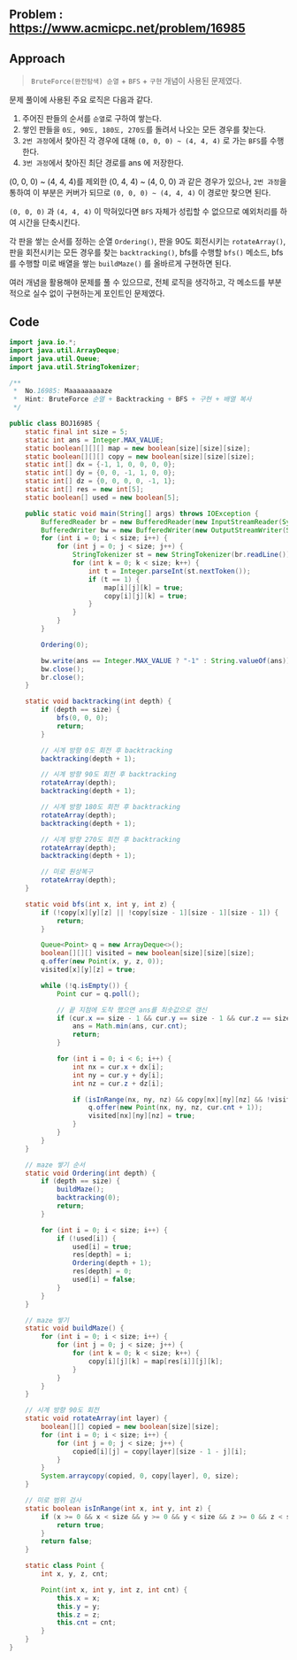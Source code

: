 ## Problem : https://www.acmicpc.net/problem/16985



## Approach

> `BruteForce(완전탐색) 순열` + `BFS`  + `구현` 개념이 사용된 문제였다.



문제 풀이에 사용된 주요 로직은 다음과 같다.

1. 주어진 판들의 순서를 `순열`로 구하여 쌓는다.
2. 쌓인 판들을 `0도, 90도, 180도, 270도`를 돌려서 나오는 모든 경우를 찾는다.
3. `2번 과정`에서 찾아진 각 경우에 대해 `(0, 0, 0) ~ (4, 4, 4)` 로 가는 `BFS`를 수행한다.
4. `3번 과정`에서 찾아진 최단 경로를 ans 에 저장한다.

(0, 0, 0) ~ (4, 4, 4)를 제외한 (0, 4, 4) ~ (4, 0, 0) 과 같은 경우가 있으나, `2번 과정`을 통하여 이 부분은 커버가 되므로 `(0, 0, 0) ~ (4, 4, 4)` 이 경로만 찾으면 된다.

`(0, 0, 0)` 과 `(4, 4, 4)` 이 막혀있다면 `BFS` 자체가 성립할 수 없으므로 예외처리를 하여 시간을 단축시킨다.



각 판을 쌓는 순서를 정하는 순열 `Ordering()`, 판을 90도 회전시키는 `rotateArray()`, 판을 회전시키는 모든 경우를 찾는 `backtracking()`, bfs를 수행할 `bfs()` 메소드, bfs 를 수행할 미로 배열을 쌓는 `buildMaze()` 를 올바르게 구현하면 된다.



여러 개념을 활용해야 문제를 풀 수 있으므로, 전체 로직을 생각하고, 각 메소드를 부분적으로 실수 없이 구현하는게 포인트인 문제였다.

 

## Code

```java
import java.io.*;
import java.util.ArrayDeque;
import java.util.Queue;
import java.util.StringTokenizer;

/**
 *  No.16985: Maaaaaaaaaze
 *  Hint: BruteForce 순열 + Backtracking + BFS + 구현 + 배열 복사
 */

public class BOJ16985 {
    static final int size = 5;
    static int ans = Integer.MAX_VALUE;
    static boolean[][][] map = new boolean[size][size][size];
    static boolean[][][] copy = new boolean[size][size][size];
    static int[] dx = {-1, 1, 0, 0, 0, 0};
    static int[] dy = {0, 0, -1, 1, 0, 0};
    static int[] dz = {0, 0, 0, 0, -1, 1};
    static int[] res = new int[5];
    static boolean[] used = new boolean[5];

    public static void main(String[] args) throws IOException {
        BufferedReader br = new BufferedReader(new InputStreamReader(System.in));
        BufferedWriter bw = new BufferedWriter(new OutputStreamWriter(System.out));
        for (int i = 0; i < size; i++) {
            for (int j = 0; j < size; j++) {
                StringTokenizer st = new StringTokenizer(br.readLine());
                for (int k = 0; k < size; k++) {
                    int t = Integer.parseInt(st.nextToken());
                    if (t == 1) {
                        map[i][j][k] = true;
                        copy[i][j][k] = true;
                    }
                }
            }
        }

        Ordering(0);

        bw.write(ans == Integer.MAX_VALUE ? "-1" : String.valueOf(ans));
        bw.close();
        br.close();
    }

    static void backtracking(int depth) {
        if (depth == size) {
            bfs(0, 0, 0);
            return;
        }

        // 시계 방향 0도 회전 후 backtracking
        backtracking(depth + 1);

        // 시계 방향 90도 회전 후 backtracking
        rotateArray(depth);
        backtracking(depth + 1);

        // 시계 방향 180도 회전 후 backtracking
        rotateArray(depth);
        backtracking(depth + 1);

        // 시계 방향 270도 회전 후 backtracking
        rotateArray(depth);
        backtracking(depth + 1);

        // 미로 원상복구
        rotateArray(depth);
    }

    static void bfs(int x, int y, int z) {
        if (!copy[x][y][z] || !copy[size - 1][size - 1][size - 1]) {    // 시작 지점이나 끝 지점이 막혀 있으면
            return;
        }

        Queue<Point> q = new ArrayDeque<>();
        boolean[][][] visited = new boolean[size][size][size];
        q.offer(new Point(x, y, z, 0));
        visited[x][y][z] = true;

        while (!q.isEmpty()) {
            Point cur = q.poll();

            // 끝 지점에 도착 했으면 ans를 최솟값으로 갱신
            if (cur.x == size - 1 && cur.y == size - 1 && cur.z == size - 1) {
                ans = Math.min(ans, cur.cnt);
                return;
            }

            for (int i = 0; i < 6; i++) {
                int nx = cur.x + dx[i];
                int ny = cur.y + dy[i];
                int nz = cur.z + dz[i];

                if (isInRange(nx, ny, nz) && copy[nx][ny][nz] && !visited[nx][ny][nz]) {
                    q.offer(new Point(nx, ny, nz, cur.cnt + 1));
                    visited[nx][ny][nz] = true;
                }
            }
        }
    }

    // maze 쌓기 순서
    static void Ordering(int depth) {
        if (depth == size) {
            buildMaze();
            backtracking(0);
            return;
        }

        for (int i = 0; i < size; i++) {
            if (!used[i]) {
                used[i] = true;
                res[depth] = i;
                Ordering(depth + 1);
                res[depth] = 0;
                used[i] = false;
            }
        }
    }

    // maze 쌓기
    static void buildMaze() {
        for (int i = 0; i < size; i++) {
            for (int j = 0; j < size; j++) {
                for (int k = 0; k < size; k++) {
                    copy[i][j][k] = map[res[i]][j][k];
                }
            }
        }
    }

    // 시계 방향 90도 회전
    static void rotateArray(int layer) {
        boolean[][] copied = new boolean[size][size];
        for (int i = 0; i < size; i++) {
            for (int j = 0; j < size; j++) {
                copied[i][j] = copy[layer][size - 1 - j][i];
            }
        }
        System.arraycopy(copied, 0, copy[layer], 0, size);
    }

    // 미로 범위 검사
    static boolean isInRange(int x, int y, int z) {
        if (x >= 0 && x < size && y >= 0 && y < size && z >= 0 && z < size) {
            return true;
        }
        return false;
    }

    static class Point {
        int x, y, z, cnt;

        Point(int x, int y, int z, int cnt) {
            this.x = x;
            this.y = y;
            this.z = z;
            this.cnt = cnt;
        }
    }
}
```

